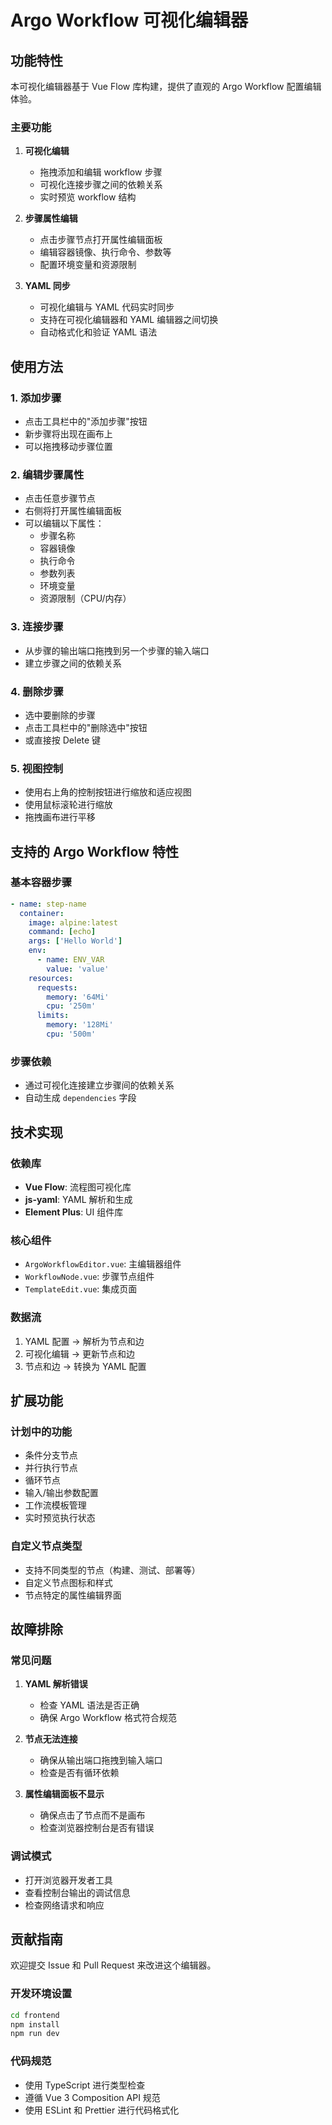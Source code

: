 # Argo Workflow 可视化编辑器

## 功能特性

本可视化编辑器基于 Vue Flow 库构建，提供了直观的 Argo Workflow 配置编辑体验。

### 主要功能

1. **可视化编辑**

   - 拖拽添加和编辑 workflow 步骤
   - 可视化连接步骤之间的依赖关系
   - 实时预览 workflow 结构

2. **步骤属性编辑**

   - 点击步骤节点打开属性编辑面板
   - 编辑容器镜像、执行命令、参数等
   - 配置环境变量和资源限制

3. **YAML 同步**
   - 可视化编辑与 YAML 代码实时同步
   - 支持在可视化编辑器和 YAML 编辑器之间切换
   - 自动格式化和验证 YAML 语法

## 使用方法

### 1. 添加步骤

- 点击工具栏中的"添加步骤"按钮
- 新步骤将出现在画布上
- 可以拖拽移动步骤位置

### 2. 编辑步骤属性

- 点击任意步骤节点
- 右侧将打开属性编辑面板
- 可以编辑以下属性：
  - 步骤名称
  - 容器镜像
  - 执行命令
  - 参数列表
  - 环境变量
  - 资源限制（CPU/内存）

### 3. 连接步骤

- 从步骤的输出端口拖拽到另一个步骤的输入端口
- 建立步骤之间的依赖关系

### 4. 删除步骤

- 选中要删除的步骤
- 点击工具栏中的"删除选中"按钮
- 或直接按 Delete 键

### 5. 视图控制

- 使用右上角的控制按钮进行缩放和适应视图
- 使用鼠标滚轮进行缩放
- 拖拽画布进行平移

## 支持的 Argo Workflow 特性

### 基本容器步骤

```yaml
- name: step-name
  container:
    image: alpine:latest
    command: [echo]
    args: ['Hello World']
    env:
      - name: ENV_VAR
        value: 'value'
    resources:
      requests:
        memory: '64Mi'
        cpu: '250m'
      limits:
        memory: '128Mi'
        cpu: '500m'
```

### 步骤依赖

- 通过可视化连接建立步骤间的依赖关系
- 自动生成 `dependencies` 字段

## 技术实现

### 依赖库

- **Vue Flow**: 流程图可视化库
- **js-yaml**: YAML 解析和生成
- **Element Plus**: UI 组件库

### 核心组件

- `ArgoWorkflowEditor.vue`: 主编辑器组件
- `WorkflowNode.vue`: 步骤节点组件
- `TemplateEdit.vue`: 集成页面

### 数据流

1. YAML 配置 → 解析为节点和边
2. 可视化编辑 → 更新节点和边
3. 节点和边 → 转换为 YAML 配置

## 扩展功能

### 计划中的功能

- 条件分支节点
- 并行执行节点
- 循环节点
- 输入/输出参数配置
- 工作流模板管理
- 实时预览执行状态

### 自定义节点类型

- 支持不同类型的节点（构建、测试、部署等）
- 自定义节点图标和样式
- 节点特定的属性编辑界面

## 故障排除

### 常见问题

1. **YAML 解析错误**

   - 检查 YAML 语法是否正确
   - 确保 Argo Workflow 格式符合规范

2. **节点无法连接**

   - 确保从输出端口拖拽到输入端口
   - 检查是否有循环依赖

3. **属性编辑面板不显示**
   - 确保点击了节点而不是画布
   - 检查浏览器控制台是否有错误

### 调试模式

- 打开浏览器开发者工具
- 查看控制台输出的调试信息
- 检查网络请求和响应

## 贡献指南

欢迎提交 Issue 和 Pull Request 来改进这个编辑器。

### 开发环境设置

```bash
cd frontend
npm install
npm run dev
```

### 代码规范

- 使用 TypeScript 进行类型检查
- 遵循 Vue 3 Composition API 规范
- 使用 ESLint 和 Prettier 进行代码格式化
